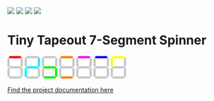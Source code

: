 ![](../../workflows/gds/badge.svg) ![](../../workflows/docs/badge.svg) ![](../../workflows/wokwi_test/badge.svg) ![](../../workflows/fpga/badge.svg)

# Tiny Tapeout 7-Segment Spinner

![](docs/animations/l.gif)
![](docs/animations/e200.gif)
![](docs/animations/b166.gif)
![](docs/animations/d117.gif)
![](docs/animations/ee66.gif)
![](docs/animations/t33.gif)
![](docs/animations/ll133.gif)

[Find the project documentation here](docs/info.md)
